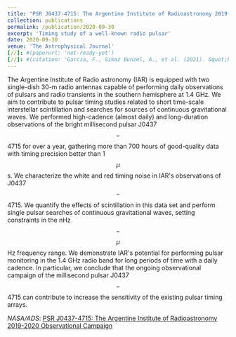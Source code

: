 ```yaml
---
title: "PSR J0437-4715: The Argentine Institute of Radioastronomy 2019-2020 Observational Campaign"
collection: publications
permalink: /publication/2020-09-30
excerpt: 'Timing study of a well-known radio pulsar'
date: 2020-09-30
venue: 'The Astrophysical Journal'
[//]: #(paperurl: 'not-ready-yet')
[//]: #(citation: 'Garcia, F., Simaz Bunzel, A., et al. (2021). &quot;Progenitors of low-mass binary black-hole mergers in the isolated binary evolution scenario&quot; <i>A&A</i>.')
---
```


The Argentine Institute of Radio astronomy (IAR) is equipped with two single-dish 30-m radio
antennas capable of performing daily observations of pulsars and radio transients in the southern
hemisphere at 1.4 GHz. We aim to contribute to pulsar timing studies related to short time-scale
interstellar scintillation and searches for sources of continuous gravitational waves. We performed
high-cadence (almost daily) and long-duration observations of the bright millisecond pulsar
J0437$$−$$4715 for over a year, gathering more than 700 hours of good-quality data with timing
precision better than 1 $$\mu$$s. We characterize the white and red timing noise in IAR's
observations of J0437$$−$$4715. We quantify the effects of scintillation in this data set and
perform single pulsar searches of continuous gravitational waves, setting constraints in the
nHz$$-$$ $$\mu$$Hz frequency range. We demonstrate IAR's potential for performing pulsar monitoring
in the 1.4 GHz radio band for long periods of time with a daily cadence. In particular, we conclude
that the ongoing observational campaign of the millisecond pulsar J0437$$−$$4715 can contribute to
increase the sensitivity of the existing pulsar timing arrays.

<i>NASA/ADS</i>: [PSR J0437-4715: The Argentine Institute of Radioastronomy 2019-2020 Observational Campaign](https://ui.adsabs.harvard.edu/abs/2020arXiv201000010S/abstract)
